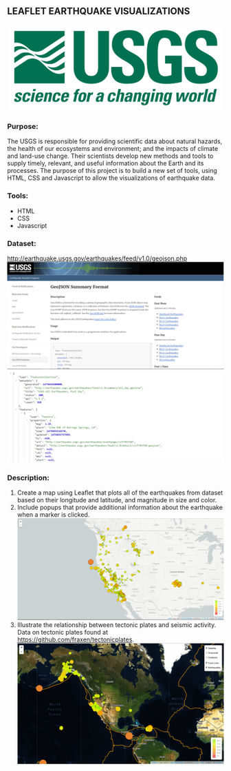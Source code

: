 ## LEAFLET EARTHQUAKE VISUALIZATIONS

![1-Logo](Images/1-Logo.png)

### Purpose:
The USGS is responsible for providing scientific data about natural hazards, the health of our ecosystems and environment; and the impacts of climate and land-use change. Their scientists develop new methods and tools to supply timely, relevant, and useful information about the Earth and its processes.
The purpose of this project is to build a new set of tools, using HTML, CSS and Javascript to allow the visualizations of earthquake data.

### Tools:
- HTML
- CSS
- Javascript

### Dataset:
http://earthquake.usgs.gov/earthquakes/feed/v1.0/geojson.php
![3-Data](Images/3-Data.png)
![4-JSON](Images/4-JSON.png)

### Description:
1. Create a map using Leaflet that plots all of the earthquakes from dataset based on their longitude and latitude, and magnitude in size and color.
2. Include popups that provide additional information about the earthquake when a marker is clicked.
![2-BasicMap](Images/2-BasicMap.png)
3. Illustrate the relationship between tectonic plates and seismic activity. Data on tectonic plates found at <https://github.com/fraxen/tectonicplates>.
![5-Advanced](Images/5-Advanced.png)
